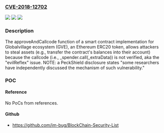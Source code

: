 ### [CVE-2018-12702](https://cve.mitre.org/cgi-bin/cvename.cgi?name=CVE-2018-12702)
![](https://img.shields.io/static/v1?label=Product&message=n%2Fa&color=blue)
![](https://img.shields.io/static/v1?label=Version&message=n%2Fa&color=blue)
![](https://img.shields.io/static/v1?label=Vulnerability&message=n%2Fa&color=brighgreen)

### Description

The approveAndCallcode function of a smart contract implementation for Globalvillage ecosystem (GVE), an Ethereum ERC20 token, allows attackers to steal assets (e.g., transfer the contract's balances into their account) because the callcode (i.e., _spender.call(_extraData)) is not verified, aka the "evilReflex" issue. NOTE: a PeckShield disclosure states "some researchers have independently discussed the mechanism of such vulnerability."

### POC

#### Reference
No PoCs from references.

#### Github
- https://github.com/im-bug/BlockChain-Security-List

